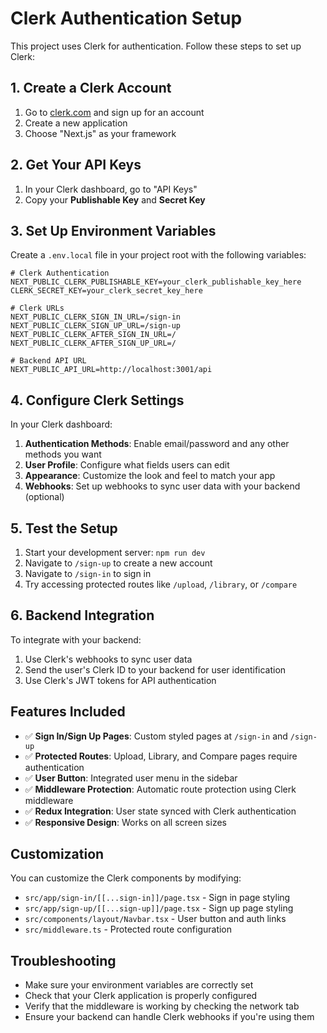 # Clerk Authentication Setup

This project uses Clerk for authentication. Follow these steps to set up Clerk:

## 1. Create a Clerk Account

1. Go to [clerk.com](https://clerk.com) and sign up for an account
2. Create a new application
3. Choose "Next.js" as your framework

## 2. Get Your API Keys

1. In your Clerk dashboard, go to "API Keys"
2. Copy your **Publishable Key** and **Secret Key**

## 3. Set Up Environment Variables

Create a `.env.local` file in your project root with the following variables:

```env
# Clerk Authentication
NEXT_PUBLIC_CLERK_PUBLISHABLE_KEY=your_clerk_publishable_key_here
CLERK_SECRET_KEY=your_clerk_secret_key_here

# Clerk URLs
NEXT_PUBLIC_CLERK_SIGN_IN_URL=/sign-in
NEXT_PUBLIC_CLERK_SIGN_UP_URL=/sign-up
NEXT_PUBLIC_CLERK_AFTER_SIGN_IN_URL=/
NEXT_PUBLIC_CLERK_AFTER_SIGN_UP_URL=/

# Backend API URL
NEXT_PUBLIC_API_URL=http://localhost:3001/api
```

## 4. Configure Clerk Settings

In your Clerk dashboard:

1. **Authentication Methods**: Enable email/password and any other methods you want
2. **User Profile**: Configure what fields users can edit
3. **Appearance**: Customize the look and feel to match your app
4. **Webhooks**: Set up webhooks to sync user data with your backend (optional)

## 5. Test the Setup

1. Start your development server: `npm run dev`
2. Navigate to `/sign-up` to create a new account
3. Navigate to `/sign-in` to sign in
4. Try accessing protected routes like `/upload`, `/library`, or `/compare`

## 6. Backend Integration

To integrate with your backend:

1. Use Clerk's webhooks to sync user data
2. Send the user's Clerk ID to your backend for user identification
3. Use Clerk's JWT tokens for API authentication

## Features Included

- ✅ **Sign In/Sign Up Pages**: Custom styled pages at `/sign-in` and `/sign-up`
- ✅ **Protected Routes**: Upload, Library, and Compare pages require authentication
- ✅ **User Button**: Integrated user menu in the sidebar
- ✅ **Middleware Protection**: Automatic route protection using Clerk middleware
- ✅ **Redux Integration**: User state synced with Clerk authentication
- ✅ **Responsive Design**: Works on all screen sizes

## Customization

You can customize the Clerk components by modifying:

- `src/app/sign-in/[[...sign-in]]/page.tsx` - Sign in page styling
- `src/app/sign-up/[[...sign-up]]/page.tsx` - Sign up page styling
- `src/components/layout/Navbar.tsx` - User button and auth links
- `src/middleware.ts` - Protected route configuration

## Troubleshooting

- Make sure your environment variables are correctly set
- Check that your Clerk application is properly configured
- Verify that the middleware is working by checking the network tab
- Ensure your backend can handle Clerk webhooks if you're using them
